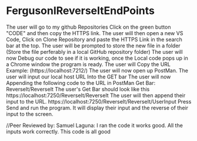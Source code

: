 # FergusonIReverseItEndPoints

The user will go to my github Repositories Click on the green button "CODE" and then copy the HTTPS link.
The user will then open a new VS Code, Click on Clone Repository and paste the HTTPS Link in the search bar at the top.
The user will be prompted to store the new file in a folder (Store the file perferably in a local GitHub repository folder)
The user will now Debug our code to see if it is working, once the Local code pops up in a Chrome window the program is ready.
The user will Copy the URL Example: (https://localhost:7212/)
The user will now open up PostMan.
The user will input our local host URL Into the GET bar
The user will now Appending the following code to the URL in PostMan Get Bar: ReverseIt/ReverseIt
The user's Get Bar should look like this https://localhost:7250/ReverseIt/ReverseIt
The user will then append their input to the URL.
https://localhost:7250/ReverseIt/ReverseIt/UserInput
Press Send and run the program.
It will display their input and the reverse of their input to the screen.

//Peer Reviewed by: Samuel Laguna: I ran the code it works good. All the inputs work correctly. This code is all good
